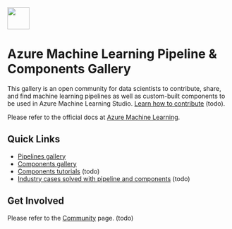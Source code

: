 <img src="https://ms-toolsai.gallerycdn.vsassets.io/extensions/ms-toolsai/vscode-ai/0.5.1/1556575437282/Microsoft.VisualStudio.Services.Icons.Default" width=50px>

# Azure Machine Learning Pipeline & Components Gallery
This gallery is an open community for data scientists to contribute, share, and find machine learning pipelines as well as custom-built components to be used in Azure Machine Learning Studio. [Learn how to contribute](http://go.microsoft.com/fwlink/?LinkID=524862&clcid=0x409e) (todo).

Please refer to the official docs at [Azure Machine Learning](http://#).

## Quick Links
* [Pipelines gallery](https://github.com/tichx/azureml-pipeline-module-gallery/tree/master/pipeline-gallery)
* [Components gallery](https://github.com/tichx/azureml-pipeline-module-gallery/tree/master/custom-modules-gallery)
* [Components tutorials](https://#) (todo)
* [Industry cases solved with pipeline and components](http:#) (todo)

## Get Involved
Please refer to the [Community](https://#) page. (todo)



